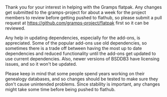 Thank you for your interest in helping with the Gramps flatpak.  Any changes get submitted to the gramps-project for about a week for the project members to review before getting pushed to flathub, so please submit a pull request at https://github.com/gramps-project/flatpak first so it can be reviewed.

Any help in updating dependencies, especially for the add-ons, is appreciated.  Some of the popular add-ons use old dependencies, so sometimes there is a trade off between having the most up to date dependencies and reduced functionality until the add-ons get updated to use current dependencies.
Also, newer versions of BSDDB3 have licensing issues, and so it won't be updated.

Please keep in mind that some people spend years working on their genealogy databases, and so changes should be tested to make sure they don't cause unintended problems.  Since stability is important, any changes might take some time before being pushed to flathub.

